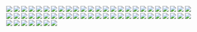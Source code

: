 ![](./images/jsbasic/1.jpg)
![](./images/jsbasic/2.jpg)
![](./images/jsbasic/3.jpg)
![](./images/jsbasic/4.jpg)
![](./images/jsbasic/5.jpg) 
![](./images/jsbasic/6.jpg)
![](./images/jsbasic/7.jpg)
![](./images/jsbasic/8.jpg)
![](./images/jsbasic/9jpg)
![](./images/jsbasic/10.jpg)
![](./images/jsbasic/11.jpg)
![](./images/jsbasic/12.jpg)
![](./images/jsbasic/13.jpg)
![](./images/jsbasic/14.jpg)
![](./images/jsbasic/15.jpg)
![](./images/jsbasic/16.jpg)
![](./images/jsbasic/17.jpg)
![](./images/jsbasic/18.jpg)
![](./images/jsbasic/19.jpg)
![](./images/jsbasic/20.jpg)
![](./images/jsbasic/21.jpg)
![](./images/jsbasic/22.jpg)
![](./images/jsbasic/23.jpg)
![](./images/jsbasic/24.jpg)
![](./images/jsbasic/25.jpg)
![](./images/jsbasic/26.jpg)
![](./images/jsbasic/27.jpg)
![](./images/jsbasic/28.jpg)
![](./images/jsbasic/28.jpg)
![](./images/jsbasic/30.jpg)
![](./images/jsbasic/31.jpg)
![](./images/jsbasic/32.jpg)
![](./images/jsbasic/33.jpg)
![](./images/jsbasic/34.jpg)
![](./images/jsbasic/35.jpg)
![](./images/jsbasic/36.jpg)
![](./images/jsbasic/37.jpg)
![](./images/jsbasic/38.jpg)
![](./images/jsbasic/39.jpg)
![](./images/jsbasic/40.jpg)
![](./images/jsbasic/41.jpg)
![](./images/jsbasic/42.jpg)
![](./images/jsbasic/43.jpg)
![](./images/jsbasic/44.jpg)
![](./images/jsbasic/45.jpg)
![](./images/jsbasic/46.jpg)
![](./images/jsbasic/47.jpg)
![](./images/jsbasic/48.jpg)
![](./images/jsbasic/49.jpg)
![](./images/jsbasic/50.jpg)
![](./images/jsbasic/51.jpg)
![](./images/jsbasic/52.jpg)
![](./images/jsbasic/53.jpg)
![](./images/jsbasic/54.jpg)
![](./images/jsbasic/55.jpg)
![](./images/jsbasic/56.jpg)
![](./images/jsbasic/57.jpg)